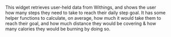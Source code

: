 This widget retrieves user-held data from Withings, and shows the user how many steps they need to take to reach their daily step goal. It has some helper functions to calculate, on average, how much it would take them to reach their goal, and how much distance they would be covering & how many calories they would be burning by doing so.
